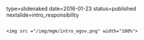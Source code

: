 type=slidenaked
date=2016-01-23
status=published
nextslide=intro_responsibility
~~~~~~

<img src ="/img/mgm/intro_egov.png" width="100%">
